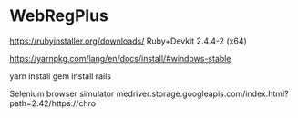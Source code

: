 # WebRegPlus

https://rubyinstaller.org/downloads/
Ruby+Devkit 2.4.4-2 (x64) 

https://yarnpkg.com/lang/en/docs/install/#windows-stable

yarn install
gem install rails


Selenium browser simulator
medriver.storage.googleapis.com/index.html?path=2.42/https://chro